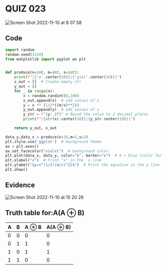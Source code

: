 # QUIZ 023
![Screen Shot 2022-11-10 at 8 07 58](https://user-images.githubusercontent.com/111819437/200961608-587db8c0-4717-4fa9-8025-f2cf00113d1c.png)

## Code
```.py
import random
random.seed(1234)
from matplotlib import pyplot as plt


def produce(n=int, m=int, s=int):
    print(f"|{'x'.center(10)}|{'y(x)'.center(10)}|")
    x_out = []  # Create empty str
    y_out = []
    for _ in range(n):
        x = random.randint(0,100)
        x_out.append(x)  # add values of x
        y = x ** (1/2*((m/s)**2))
        y_out.append(y)  # add values of y
        y_str = f"{y:.2f}" # Round the value to 2 decimal places 
        print(f"|{str(x).center(10)}|{y_str.center(10)}|")

    return y_out, x_out

data_y,data_x = produce(n=10,m=5,s=2)
plt.style.use('ggplot')  # background theme
ax = plt.axes()
ax.set_facecolor("violet")  # background color
plt.plot(data_x, data_y, color="b", marker="o")  # b = blue (color for lines)
plt.xlabel("x")  # Print "x" in the  x line
plt.ylabel("$y=x^(1/2((m/s)^2}$")  # Print the equation in the y line
plt.show()

```
## Evidence
![Screen Shot 2022-11-10 at 15 20 26](https://user-images.githubusercontent.com/111819437/201015511-1652b6dd-dc09-43d3-9d05-fbdb7239f55b.png)


## Truth table for:A(A ⊕ B)  

| A 	| B 	| A ⊕ B 	| A(A ⊕ B) 	|
|---	|---	|-------	|----------	|
| 0 	| 0 	| 0     	| 0        	|
| 0 	| 1 	| 1     	| 0        	|
| 1 	| 0 	| 1     	| 1        	|
| 1 	| 1 	| 0     	| 0        	|
